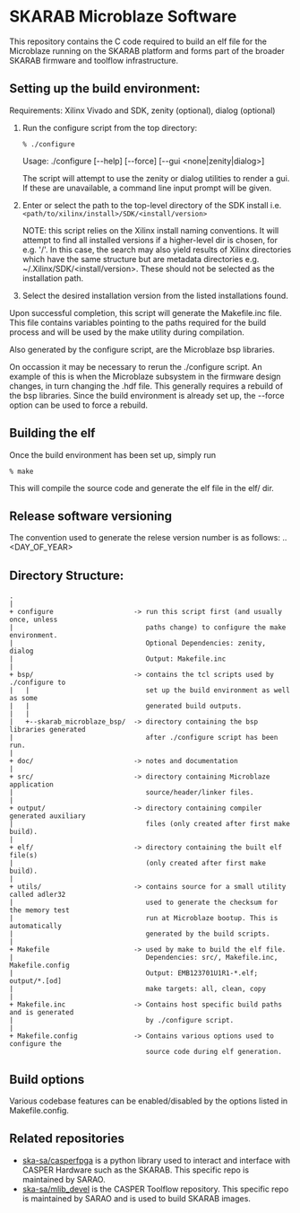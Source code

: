 # SKARAB Microblaze Software

This repository contains the C code required to build an elf file for the Microblaze
running on the SKARAB platform and forms part of the broader SKARAB firmware and
toolflow infrastructure.

## Setting up the build environment:

Requirements: Xilinx Vivado and SDK, zenity (optional), dialog (optional)

1.  Run the configure script from the top directory:

    `% ./configure`

    Usage: ./configure [--help] [--force] [--gui <none|zenity|dialog>]

	  The script will attempt to use the zenity or dialog utilities to render a gui. If
	  these are unavailable, a command line input prompt will be given.

2.  Enter or select the path to the top-level directory of the SDK install i.e.`<path/to/xilinx/install>/SDK/<install/version>`

	  NOTE: this script relies on the Xilinx install naming conventions. It will attempt to
	  find all installed versions if a higher-level dir is chosen, for e.g. '/'. In this
	  case, the search may also yield results of Xilinx directories which have the same
	  structure but are metadata directories e.g.  ~/.Xilinx/SDK/<install/version>.  These
	  should not be selected as the installation path.

3.  Select the desired installation version from the listed installations found.

Upon successful completion, this script will generate the Makefile.inc file. This
file contains variables pointing to the paths required for the build process and
will be used by the make utility during compilation.

Also generated by the configure script, are the Microblaze bsp libraries.

On occassion it may be necessary to rerun the ./configure script. An example of this
is when the Microblaze subsystem in the firmware design changes, in turn changing the
.hdf file. This generally requires a rebuild of the bsp libraries.  Since the build
environment is already set up, the --force option can be used to force a rebuild.


## Building the elf

Once the build environment has been set up, simply run

    % make

This will compile the source code and generate the elf file in the elf/ dir.

## Release software versioning

The convention used to generate the relese version number is as follows:
<MAJOR>.<YEAR>.<DAY_OF_YEAR>

## Directory Structure:
```
.
|
+ configure                    -> run this script first (and usually once, unless
|                                 paths change) to configure the make environment.
|                                 Optional Dependencies: zenity, dialog
|                                 Output: Makefile.inc
|
+ bsp/                         -> contains the tcl scripts used by ./configure to
|   |                             set up the build environment as well as some
|   |                             generated build outputs.
|   |
|   +--skarab_microblaze_bsp/  -> directory containing the bsp libraries generated
|                                 after ./configure script has been run.
|
+ doc/                         -> notes and documentation
|
+ src/                         -> directory containing Microblaze application
|                                 source/header/linker files.
|
+ output/                      -> directory containing compiler generated auxiliary
|                                 files (only created after first make build).
|
+ elf/                         -> directory containing the built elf file(s)
|                                 (only created after first make build).
|
+ utils/                       -> contains source for a small utility called adler32
|                                 used to generate the checksum for the memory test
|                                 run at Microblaze bootup. This is automatically
|                                 generated by the build scripts.
|
+ Makefile                     -> used by make to build the elf file.
|                                 Dependencies: src/, Makefile.inc, Makefile.config
|                                 Output: EMB123701U1R1-*.elf; output/*.[od]
|                                 make targets: all, clean, copy
|
+ Makefile.inc                 -> Contains host specific build paths and is generated
|                                 by ./configure script.
|
+ Makefile.config              -> Contains various options used to configure the
                                  source code during elf generation.
```

## Build options

Various codebase features can be enabled/disabled by the options listed in
Makefile.config.


## Related repositories

* [ska-sa/casperfpga](https://github.com/ska-sa/casperfpga) is a python library used to interact and interface with CASPER Hardware such as the SKARAB. This specific repo is maintained by SARAO.
* [ska-sa/mlib_devel](https://github.com/ska-sa/mlib_devel) is the CASPER Toolflow repository. This specific repo is maintained by SARAO and is used to build SKARAB images.

